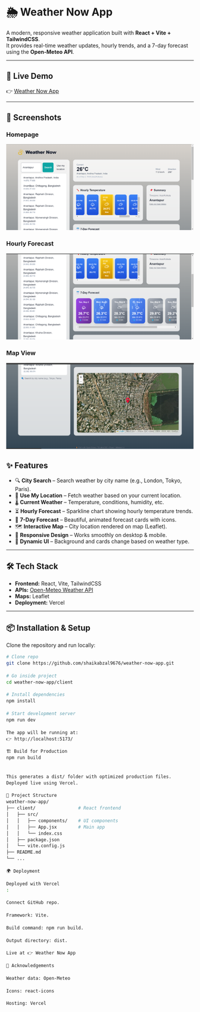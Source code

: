 # 🌦️ Weather Now App

A modern, responsive weather application built with **React + Vite + TailwindCSS**.  
It provides real-time weather updates, hourly trends, and a 7-day forecast using the **Open-Meteo API**.

---

## 🚀 Live Demo
👉 [Weather Now App](https://weather-now-five-xi.vercel.app/)

---

## 📸 Screenshots

### Homepage
![Homepage Screenshot](./screenshots/home.png)

### Hourly Forecast
![Hourly Forecast Screenshot](./screenshots/forecast.png)

### Map View
![Map Screenshot](./screenshots/map.png)


## ✨ Features

- 🔍 **City Search** – Search weather by city name (e.g., London, Tokyo, Paris).  
- 📍 **Use My Location** – Fetch weather based on your current location.  
- 🌡️ **Current Weather** – Temperature, conditions, humidity, etc.  
- ⏳ **Hourly Forecast** – Sparkline chart showing hourly temperature trends.  
- 📅 **7-Day Forecast** – Beautiful, animated forecast cards with icons.  
- 🗺️ **Interactive Map** – City location rendered on map (Leaflet).  
- 📱 **Responsive Design** – Works smoothly on desktop & mobile.  
- 🎨 **Dynamic UI** – Background and cards change based on weather type.

---

## 🛠️ Tech Stack

- **Frontend:** React, Vite, TailwindCSS  
- **APIs:** [Open-Meteo Weather API](https://open-meteo.com/)  
- **Maps:** Leaflet  
- **Deployment:** Vercel  

---

## 📦 Installation & Setup

Clone the repository and run locally:

```bash
# Clone repo
git clone https://github.com/shaikabzal9676/weather-now-app.git

# Go inside project
cd weather-now-app/client

# Install dependencies
npm install

# Start development server
npm run dev

The app will be running at:
👉 http://localhost:5173/

🏗️ Build for Production
npm run build


This generates a dist/ folder with optimized production files.
Deployed live using Vercel.

📂 Project Structure
weather-now-app/
├── client/                # React frontend
│   ├── src/
│   │   ├── components/    # UI components
│   │   ├── App.jsx        # Main app
│   │   └── index.css
│   ├── package.json
│   └── vite.config.js
├── README.md
└── ...

🌍 Deployment

Deployed with Vercel
:

Connect GitHub repo.

Framework: Vite.

Build command: npm run build.

Output directory: dist.

Live at 👉 Weather Now App

🙌 Acknowledgements

Weather data: Open-Meteo

Icons: react-icons

Hosting: Vercel

